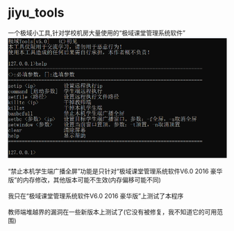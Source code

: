 # jiyu_tools
一个极域小工具,针对学校机房大量使用的“极域课堂管理系统软件”
<br>
![image](https://github.com/Cjian64/jiyu_tools/blob/main/images/a.png)
<br>
<br>
“禁止本机学生端广播全屏”功能是只针对“极域课堂管理系统软件V6.0 2016 豪华版”的内存修改，其他版本可能不生效(内存偏移可能不同)
<br>
<br>
我只在“极域课堂管理系统软件V6.0 2016 豪华版”上测试了本程序
<br>
<br>
教师端堆越界的漏洞在一些新版本上测试了(它没有被修复，我不知道它的可用范围)
